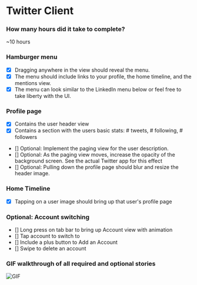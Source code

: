 # Twitter Client

### How many hours did it take to complete?
~10 hours

### Hamburger menu
* [x] Dragging anywhere in the view should reveal the menu.
* [x] The menu should include links to your profile, the home timeline, and the mentions view.
* [x] The menu can look similar to the LinkedIn menu below or feel free to take liberty with the UI.
### Profile page
* [x] Contains the user header view
* [x] Contains a section with the users basic stats: # tweets, # following, # followers
* [] Optional: Implement the paging view for the user description.
* [] Optional: As the paging view moves, increase the opacity of the background screen. See the actual Twitter app for this effect
* [] Optional: Pulling down the profile page should blur and resize the header image.
### Home Timeline
* [x] Tapping on a user image should bring up that user's profile page
### Optional: Account switching
* [] Long press on tab bar to bring up Account view with animation
* [] Tap account to switch to
* [] Include a plus button to Add an Account
* [] Swipe to delete an account

### GIF walkthrough of all required and optional stories
![GIF](https://raw.github.com/mbatilando/twitter-redux/master/twitter-redux.gif)
